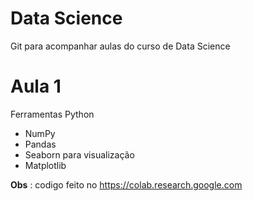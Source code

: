 # Data Science
Git para acompanhar aulas do curso de Data Science

# Aula 1

 Ferramentas Python
- NumPy
- Pandas
- Seaborn para visualização
- Matplotlib 

**Obs** :
 codigo feito no https://colab.research.google.com


